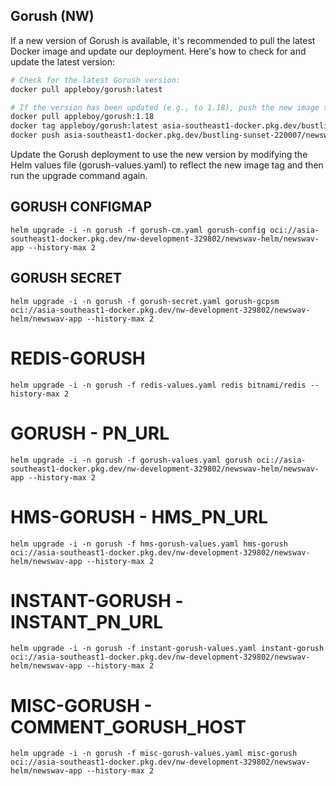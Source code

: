 ## Gorush (NW)
If a new version of Gorush is available, it's recommended to pull the latest Docker image and update our deployment. Here's how to check for and update the latest version:

```bash
# Check for the latest Gorush version:
docker pull appleboy/gorush:latest

# If the version has been updated (e.g., to 1.18), push the new image to our GCP Artifact Registry:
docker pull appleboy/gorush:1.18
docker tag appleboy/gorush:latest asia-southeast1-docker.pkg.dev/bustling-sunset-220007/newswav-gorush/newswav-gorush:nw-v1.18
docker push asia-southeast1-docker.pkg.dev/bustling-sunset-220007/newswav-gorush/newswav-gorush:nw-v1.18
```

Update the Gorush deployment to use the new version by modifying the Helm values file (gorush-values.yaml) to reflect the new image tag and then run the upgrade command again.

## GORUSH CONFIGMAP
`helm upgrade -i -n gorush -f gorush-cm.yaml gorush-config oci://asia-southeast1-docker.pkg.dev/nw-development-329802/newswav-helm/newswav-app --history-max 2`

## GORUSH SECRET
`helm upgrade -i -n gorush -f gorush-secret.yaml gorush-gcpsm oci://asia-southeast1-docker.pkg.dev/nw-development-329802/newswav-helm/newswav-app --history-max 2`

# REDIS-GORUSH
`helm upgrade -i -n gorush -f redis-values.yaml redis bitnami/redis --history-max 2`

# GORUSH - PN_URL
`helm upgrade -i -n gorush -f gorush-values.yaml gorush oci://asia-southeast1-docker.pkg.dev/nw-development-329802/newswav-helm/newswav-app --history-max 2`

# HMS-GORUSH - HMS_PN_URL
`helm upgrade -i -n gorush -f hms-gorush-values.yaml hms-gorush oci://asia-southeast1-docker.pkg.dev/nw-development-329802/newswav-helm/newswav-app --history-max 2`

# INSTANT-GORUSH -INSTANT_PN_URL
`helm upgrade -i -n gorush -f instant-gorush-values.yaml instant-gorush oci://asia-southeast1-docker.pkg.dev/nw-development-329802/newswav-helm/newswav-app --history-max 2`

# MISC-GORUSH - COMMENT_GORUSH_HOST
`helm upgrade -i -n gorush -f misc-gorush-values.yaml misc-gorush oci://asia-southeast1-docker.pkg.dev/nw-development-329802/newswav-helm/newswav-app --history-max 2`
